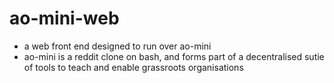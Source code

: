 # ao-mini-web

* a web front end designed to run over ao-mini
 * ao-mini is a reddit clone on bash, and forms part of a decentralised sutie of tools to teach and enable grassroots organisations
